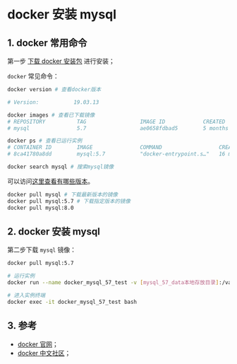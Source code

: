 # docker 安装 mysql

## 1. docker 常用命令

第一步 [下载 docker 安装包](https://docs.docker.com/get-started/#download-and-install-docker) 进行安装；

`docker` 常见命令：

```bash
docker version # 查看docker版本

# Version:           19.03.13
```

```bash
docker images # 查看已下载镜像
# REPOSITORY          TAG                 IMAGE ID            CREATED             SIZE
# mysql               5.7                 ae0658fdbad5        5 months ago        449MB
```

```bash
docker ps # 查看已运行实例
# CONTAINER ID        IMAGE               COMMAND                  CREATED             STATUS              PORTS                               NAMES
# 8ca41780a8dd        mysql:5.7           "docker-entrypoint.s…"   16 minutes ago      Up 16 minutes       0.0.0.0:3306->3306/tcp, 33060/tcp   docker_mysql_57_test

```

```bash
docker search mysql # 搜索mysql镜像
```

可以访问[这里查看有哪些版本](https://hub.docker.com/_/mysql)。

```bash
docker pull mysql # 下载最新版本的镜像
docker pull mysql:5.7 # 下载指定版本的镜像
docker pull mysql:8.0
```

## 2. docker 安装 mysql

第二步下载 `mysql` 镜像：

```bash
docker pull mysql:5.7
```

```bash
# 运行实例
docker run --name docker_mysql_57_test -v [mysql_57_data本地存放目录]:/var/lib/mysql -d -p 3306:3306 mysql:5.7
```

```bash
# 进入实例终端
docker exec -it docker_mysql_57_test bash
```

## 3. 参考

- [docker 官网](https://docs.docker.com/)；
- [docker 中文社区](https://www.docker.org.cn/)；
